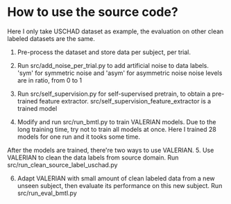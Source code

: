 # How to use the source code? 
Here I only take USCHAD dataset as example, the evaluation on other clean labeled datasets are the same.
1. Pre-process the dataset and store data per subject, per trial.

2. Run src/add_noise_per_trial.py to add artificial noise to data labels.
'sym' for symmetric noise and 'asym' for asymmetric noise
noise levels are in ratio, from 0 to 1

3. Run src/self_supervision.py for self-supervised pretrain, to obtain a pre-trained feature extractor.
src/self_supervision_feature_extractor is a trained model

4. Modify and run src/run_bmtl.py to train VALERIAN models.
Due to the long training time, try not to train all models at once. Here I trained 28 models for one run and it tooks some time.

After the models are trained, there're two ways to use VALERIAN.
5. Use VALERIAN to clean the data labels from source domain.
Run src/run_clean_source_label_uschad.py

6. Adapt VALERIAN with small amount of clean labeled data from a new unseen subject, then evaluate its performance on this new subject.
Run src/run_eval_bmtl.py
